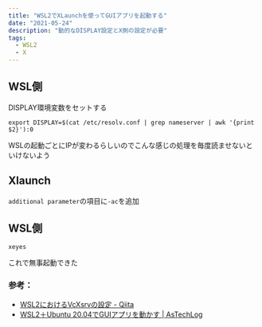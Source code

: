 ```yaml
---
title: "WSL2でXLaunchを使ってGUIアプリを起動する"
date: "2021-05-24"
description: "動的なDISPLAY設定とX側の設定が必要"
tags:
  - WSL2
  - X
---
```


## WSL側

DISPLAY環境変数をセットする

```shell
export DISPLAY=$(cat /etc/resolv.conf | grep nameserver | awk '{print $2}'):0 
```

WSLの起動ごとにIPが変わるらしいのでこんな感じの処理を毎度読ませないといけないよう

## Xlaunch

`additional parameter`の項目に`-ac`を追加

## WSL側

```
xeyes
```

これで無事起動できた

### 参考：
- [WSL2におけるVcXsrvの設定 - Qiita](https://qiita.com/ryoi084/items/0dff11134592d0bb895c)
- [WSL2＋Ubuntu 20.04でGUIアプリを動かす | AsTechLog](https://astherier.com/blog/2020/08/run-gui-apps-on-wsl2/)
